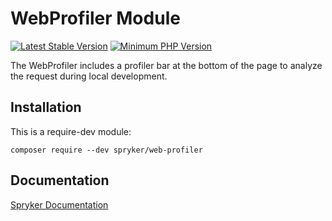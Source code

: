 # WebProfiler Module
[![Latest Stable Version](https://poser.pugx.org/spryker/web-profiler/v/stable.svg)](https://packagist.org/packages/spryker/web-profiler)
[![Minimum PHP Version](https://img.shields.io/badge/php-%3E%3D%208.1-8892BF.svg)](https://php.net/)

The WebProfiler includes a profiler bar at the bottom of the page to analyze the request during local development.

## Installation

This is a require-dev module:
```
composer require --dev spryker/web-profiler
```

## Documentation

[Spryker Documentation](https://docs.spryker.com)
